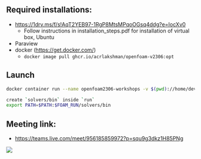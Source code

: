 
## Required installations:

* https://1drv.ms/f/s!AqT2YEB97-1RgP8MtsMPqoOGsq4ddg?e=IocXv0
  * Follow instructions in installation_steps.pdf for installation of virtual box, Ubuntu
* Paraview
* docker (https://get.docker.com/)
  * `docker image pull ghcr.io/acrlakshman/openfoam-v2306:opt`

## Launch

```sh
docker container run --name openfoam2306-workshops -v $(pwd)://home/developer/OpenFOAM/developer-v2306/run -it ghcr.io/acrlakshman/openfoam-v2306:opt bash

create `solvers/bin` inside `run`
export PATH=$PATH:$FOAM_RUN/solvers/bin
```

## Meeting link:
* https://teams.live.com/meet/956185859972?p=squ9g3dkz1H85PNg

![](./linearUpwindStabilizedTransport_U0.5_24fps.gif)
